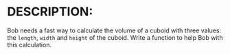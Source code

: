 # DESCRIPTION:

Bob needs a fast way to calculate the volume of a cuboid with three values: the `length`, `width` and `height` of the cuboid. Write a function to help Bob with this calculation.
